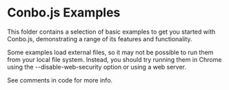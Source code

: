 Conbo.js Examples
=================

This folder contains a selection of basic examples to get you started with Conbo.js, demonstrating a range of its features and functionality.

Some examples load external files, so it may not be possible to run them from your local file system. Instead, you should try running them in Chrome using the --disable-web-security option or using a web server.

See comments in code for more info.
